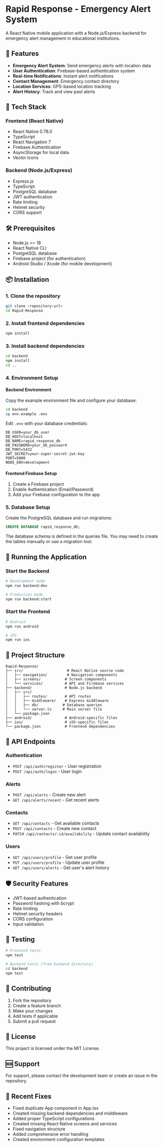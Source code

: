 # Rapid Response - Emergency Alert System

A React Native mobile application with a Node.js/Express backend for emergency alert management in educational institutions.

## 🚨 Features

- **Emergency Alert System**: Send emergency alerts with location data
- **User Authentication**: Firebase-based authentication system
- **Real-time Notifications**: Instant alert notifications
- **Contact Management**: Emergency contact directory
- **Location Services**: GPS-based location tracking
- **Alert History**: Track and view past alerts

## 📱 Tech Stack

### Frontend (React Native)
- React Native 0.78.0
- TypeScript
- React Navigation 7
- Firebase Authentication
- AsyncStorage for local data
- Vector Icons

### Backend (Node.js/Express)
- Express.js
- TypeScript
- PostgreSQL database
- JWT authentication
- Rate limiting
- Helmet security
- CORS support

## 🛠️ Prerequisites

- Node.js >= 18
- React Native CLI
- PostgreSQL database
- Firebase project (for authentication)
- Android Studio / Xcode (for mobile development)

## 📦 Installation

### 1. Clone the repository
```bash
git clone <repository-url>
cd Rapid-Response
```

### 2. Install frontend dependencies
```bash
npm install
```

### 3. Install backend dependencies
```bash
cd backend
npm install
cd ..
```

### 4. Environment Setup

#### Backend Environment
Copy the example environment file and configure your database:
```bash
cd backend
cp env.example .env
```

Edit `.env` with your database credentials:
```env
DB_USER=your_db_user
DB_HOST=localhost
DB_NAME=rapid_response_db
DB_PASSWORD=your_db_password
DB_PORT=5432
JWT_SECRET=your-super-secret-jwt-key
PORT=5000
NODE_ENV=development
```

#### Frontend Firebase Setup
1. Create a Firebase project
2. Enable Authentication (Email/Password)
3. Add your Firebase configuration to the app

### 5. Database Setup

Create the PostgreSQL database and run migrations:
```sql
CREATE DATABASE rapid_response_db;
```

The database schema is defined in the queries file. You may need to create the tables manually or use a migration tool.

## 🚀 Running the Application

### Start the Backend
```bash
# Development mode
npm run backend:dev

# Production mode
npm run backend:start
```

### Start the Frontend
```bash
# Android
npm run android

# iOS
npm run ios
```

## 📁 Project Structure

```
Rapid-Response/
├── src/                    # React Native source code
│   ├── navigation/         # Navigation components
│   ├── screens/           # Screen components
│   └── services/          # API and Firebase services
├── backend/               # Node.js backend
│   ├── src/
│   │   ├── routes/        # API routes
│   │   ├── middleware/    # Express middleware
│   │   ├── db/           # Database queries
│   │   └── server.ts     # Main server file
│   └── package.json
├── android/               # Android-specific files
├── ios/                   # iOS-specific files
└── package.json           # Frontend dependencies
```

## 🔧 API Endpoints

### Authentication
- `POST /api/auth/register` - User registration
- `POST /api/auth/login` - User login

### Alerts
- `POST /api/alerts` - Create new alert
- `GET /api/alerts/recent` - Get recent alerts

### Contacts
- `GET /api/contacts` - Get available contacts
- `POST /api/contacts` - Create new contact
- `PATCH /api/contacts/:id/availability` - Update contact availability

### Users
- `GET /api/users/profile` - Get user profile
- `PUT /api/users/profile` - Update user profile
- `GET /api/users/alerts` - Get user's alert history

## 🛡️ Security Features

- JWT-based authentication
- Password hashing with bcrypt
- Rate limiting
- Helmet security headers
- CORS configuration
- Input validation

## 🧪 Testing

```bash
# Frontend tests
npm test

# Backend tests (from backend directory)
cd backend
npm test
```

## 📝 Contributing

1. Fork the repository
2. Create a feature branch
3. Make your changes
4. Add tests if applicable
5. Submit a pull request

## 📄 License

This project is licensed under the MIT License.

## 🆘 Support

For support, please contact the development team or create an issue in the repository.

## 🔄 Recent Fixes

- Fixed duplicate App component in App.tsx
- Created missing backend dependencies and middleware
- Added proper TypeScript configurations
- Created missing React Native screens and services
- Fixed navigation structure
- Added comprehensive error handling
- Created environment configuration templates
